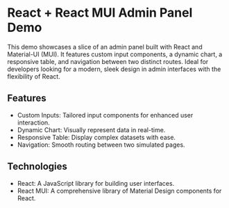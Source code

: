 # React + React MUI Admin Panel Demo

This demo showcases a slice of an admin panel built with React and Material-UI (MUI). It features custom input components, a dynamic chart, a responsive table, and navigation between two distinct routes. Ideal for developers looking for a modern, sleek design in admin interfaces with the flexibility of React.

## Features

- Custom Inputs: Tailored input components for enhanced user interaction.
- Dynamic Chart: Visually represent data in real-time.
- Responsive Table: Display complex datasets with ease.
- Navigation: Smooth routing between two simulated pages.

## Technologies

- React: A JavaScript library for building user interfaces.
- React MUI: A comprehensive library of Material Design components for React.
